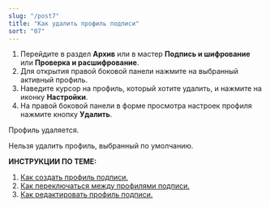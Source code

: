 ```yaml
---
slug: "/post7"
title: "Как удалить профиль подписи"
sort: "07"
---
```



1. Перейдите в раздел **Архив** или в мастер **Подпись и шифрование** или **Проверка и расшифрование**.
2. Для открытия правой боковой панели нажмите на выбранный активный профиль.
3. Наведите курсор на профиль, который хотите удалить, и нажмите на иконку **Настройки**.
4. На правой боковой панели в форме просмотра настроек профиля нажмите кнопку **Удалить**. 

Профиль удаляется.

Нельзя удалить профиль, выбранный по умолчанию.

**ИНСТРУКЦИИ ПО ТЕМЕ:**  
1. [Как создать профиль подписи.](https://docs.cryptoarm.ru/06-v3.2/004-documents/02-create-profile)  
2. [Как переключаться между профилями подписи.](https://docs.cryptoarm.ru/06-v3.2/004-documents/08-select-profile)  
3. [Как редактировать профиль подписи.](https://docs.cryptoarm.ru/06-v3.2/004-documents/06-edit-profile-sign)  